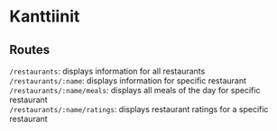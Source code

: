 # Kanttiinit


## Routes

`/restaurants`: displays information for all restaurants  
`/restaurants/:name`: displays information for specific restaurant  
`/restaurants/:name/meals`: displays all meals of the day for specific restaurant  
`/restaurants/:name/ratings`: displays restaurant ratings for a specific restaurant  
